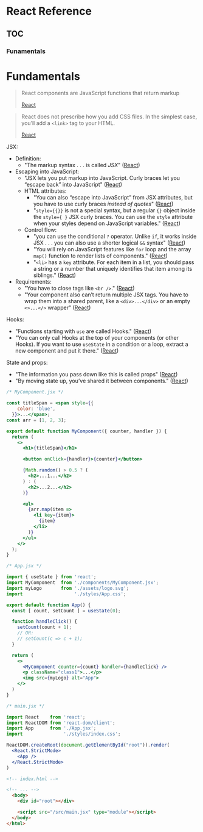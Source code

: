 # React Reference

## TOC

### Funamentals

# Fundamentals

> React components are JavaScript functions that return markup
>
> [React](https://react.dev/learn)

> React does not prescribe how you add CSS files. In the simplest case, you’ll add a `<link>` tag to your HTML.
>
> [React](https://react.dev/learn)

JSX:
- Definition:
  - "The markup syntax . . . is called *JSX*" ([React](https://react.dev/learn))
- Escaping into JavaScript:
  - "JSX lets you put markup into JavaScript. Curly braces let you “escape back” into JavaScript" ([React](https://react.dev/learn))
  - HTML attributes:
    - "You can also “escape into JavaScript” from JSX attributes, but you have to use curly braces *instead of quotes*" ([React](https://react.dev/learn))
    - "`style={{}}` is not a special syntax, but a regular `{}` object inside the `style={ }` JSX curly braces. You can use the `style` attribute when your styles depend on JavaScript variables." ([React](https://react.dev/learn))
  - Control flow:
    - "you can use the conditional `?` operator. Unlike `if`, it works inside JSX . . . you can also use a shorter logical `&&` syntax" ([React](https://react.dev/learn))
    - "You will rely on JavaScript features like `for` loop and the array `map()` function to render lists of components." ([React](https://react.dev/learn))
    - "`<li>` has a `key` attribute. For each item in a list, you should pass a string or a number that uniquely identifies that item among its siblings." ([React](https://react.dev/learn))
- Requirements:
  - "You have to close tags like `<br />`." ([React](https://react.dev/learn))
  - "Your component also can’t return multiple JSX tags. You have to wrap them into a shared parent, like a `<div>...</div>` or an empty `<>...</>` wrapper" ([React](https://react.dev/learn))

Hooks:
- "Functions starting with `use` are called Hooks." ([React](https://react.dev/learn))
- "You can only call Hooks at the top of your components (or other Hooks). If you want to use `useState` in a condition or a loop, extract a new component and put it there." ([React](https://react.dev/learn))

State and props:
- "The information you pass down like this is called props" ([React](https://react.dev/learn))
- "By moving state up, you’ve shared it between components." ([React](https://react.dev/learn))

```jsx
/* MyComponent.jsx */

const titleSpan = <span style={{
    color: 'blue',
  }}>...</span>;
const arr = [1, 2, 3];

export default function MyComponent({ counter, handler }) {
  return (
    <>
      <h1>{titleSpan}</h1>

      <button onClick={handler}>{counter}</button>

      {Math.random() > 0.5 ? (
        <h2>...1...</h2>
      ) : (
        <h2>...2...</h2>
      )}

      <ul>
        {arr.map(item =>
          <li key={item}>
            {item}
          </li>
        )}
      </ul>
    </>
  );
}
```

```jsx
/* App.jsx */

import { useState } from 'react';
import MyComponent  from './components/MyComponent.jsx';
import myLogo       from './assets/logo.svg';
import                   './styles/App.css';

export default function App() {
  const [ count, setCount ] = useState(0);

  function handleClick() {
    setCount(count + 1);
    // OR:
    // setCount(c => c + 1);
  }

  return (
    <>
      <MyComponent counter={count} handler={handleClick} />
      <p className="class1">...</p>
      <img src={myLogo} alt="App">
    </>
  )
}
```

```jsx
/* main.jsx */

import React    from 'react';
import ReactDOM from 'react-dom/client';
import App      from './App.jsx';
import               './styles/index.css';

ReactDOM.createRoot(document.getElementById("root")).render(
  <React.StrictMode>
    <App />
  </React.StrictMode>
)
```

```html
<!-- index.html -->

<!-- ... -->
  <body>
    <div id="root"></div>

    <script src="/src/main.jsx" type="module"></script>
  </body>
</html>
```
